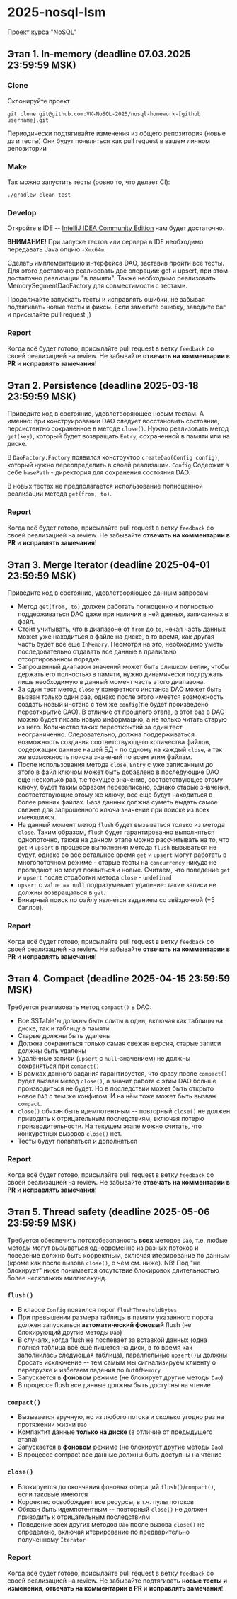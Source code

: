 # 2025-nosql-lsm
Проект [курса]() "NoSQL"

## Этап 1. In-memory (deadline 07.03.2025 23:59:59 MSK)
### Clone
Cклонируйте проект
```
git clone git@github.com:VK-NoSQL-2025/nosql-homework-[github username].git
```
Периодически подтягивайте изменения из общего репозитория (новые дз и тесты)
Они будут появляться как pull request в вашем личном репозитории

### Make
Так можно запустить тесты (ровно то, что делает CI):
```
./gradlew clean test
```

### Develop
Откройте в IDE -- [IntelliJ IDEA Community Edition](https://www.jetbrains.com/idea/) нам будет достаточно.

**ВНИМАНИЕ!** При запуске тестов или сервера в IDE необходимо передавать Java опцию `-Xmx64m`.

Сделать имплементацию интерфейса DAO, заставив пройти все тесты.
Для этого достаточно реализовать две операции: get и upsert, при этом достаточно реализации "в памяти".
Также необходимо реализовать MemorySegmentDaoFactory для совместимости с тестами.

Продолжайте запускать тесты и исправлять ошибки, не забывая подтягивать новые тесты и фиксы. Если заметите ошибку, заводите баг и присылайте pull request ;)

### Report
Когда всё будет готово, присылайте pull request в ветку `feedback` со своей реализацией на review. Не забывайте **отвечать на комментарии в PR** и **исправлять замечания**!

## Этап 2. Persistence (deadline 2025-03-18 23:59:59 MSK)
Приведите код в состояние, удовлетворяющее новым тестам. А именно: при конструировании DAO следует восстановить состояние, персистентно сохраненное в методе `close()`.
Нужно реализовать метод `get(key)`, который будет возвращать `Entry`, сохраненной в памяти или на диске.

В `DaoFactory.Factory` появился конструктор `createDao(Config config)`, который нужно переопределить в своей реализации.
`Config` Содержит в себе `basePath` - директория для сохранения состояния DAO.

В новых тестах не предполагается использование полноценной реализации метода `get(from, to)`.

### Report
Когда всё будет готово, присылайте pull request в ветку `feedback` со своей реализацией на review. Не забывайте **отвечать на комментарии в PR** и **исправлять замечания**!

## Этап 3. Merge Iterator (deadline 2025-04-01 23:59:59 MSK)
Приведите код в состояние, удовлетворяющее данным запросам:
* Метод `get(from, to)` должен работать полноценно и полностью поддерживаться DAO даже при наличии в ней данных, записанных в файл.
* Стоит учитывать, что в диапазоне от `from` до `to`, некая часть данных может уже находиться в файле на диске, в то время, как другая часть будет все еще `InMemory`. Несмотря на это, необходимо уметь последовательно отдавать все данные в правильно отсортированном порядке.
* Запрошенный диапазон значений может быть слишком велик, чтобы держать его полностью в памяти, нужно динамически подгружать лишь необходимую в данный момент часть этого диапазона.
* За один тест метод `close` у конкретного инстанса DAO может быть вызван только один раз, однако после этого имеется возможность создать новый инстанс с тем же `config`(т.е будет произведено переоткрытие DAO). В отличие от прошлого этапа, в этот раз в DAO можно будет писать новую информацию, а не только читать старую из него. Количество таких переоткрытий за один тест неограниченно. Следовательно, должна поддерживаться возможность создания соответствующего количества файлов, содержащих данные нашей БД - по одному на каждый `close`, а так же возможность поиска значений по всем этим файлам.
* После использования метода `close`, `Entry` с уже записанным до этого в файл ключом может быть добавлено в последующие DAO еще несколько раз, т.е текущее значение, соответствующее этому ключу, будет таким образом перезаписано, однако старые значения, соответствующие этому же ключу, все еще будут находиться в более ранних файлах. База данных должна суметь выдать самое свежее для запрошенного ключа значение при поиске из всех имеющихся.
* На данный момент метод `flush` будет вызываться только из метода `close`. Таким образом, `flush` будет гарантированно выполняться однопоточно, также на данном этапе можно рассчитывать на то, что `get` и `upsert` в процессе выполнения метода `flush` вызываться не будут, однако во все остальное время `get` и `upsert` могут работать в многопоточном режиме - старые тесты на `concurrency` никуда не пропадают, но могут появиться и новые. Считаем, что поведение `get` и `upsert` после отработки метода `close` - `undefined`
* `upsert` с `value == null` подразумевает удаление: такие записи не должны возвращаться в `get`.
* Бинарный поиск по файлу является заданием со звёздочкой (+5 баллов).
### Report
Когда всё будет готово, присылайте pull request в ветку `feedback` со своей реализацией на review. Не забывайте **отвечать на комментарии в PR** и **исправлять замечания**!

## Этап 4. Compact (deadline 2025-04-15 23:59:59 MSK)
Требуется реализовать метод `compact()` в DAO:
* Все SSTable'ы должны быть слиты в один, включая как таблицы на диске, так и таблицу в памяти
* Старые должны быть удалены
* Должна сохраниться только самая свежая версия, старые записи должны быть удалены
* Удалённые записи (`upsert` с `null`-значением) не должны сохраняться при `сompact()`
* В рамках данного задания гарантируется, что сразу после `compact()` будет вызван метод `close()`, а значит работа с этим DAO больше производиться не будет. Но в последствии может быть открыто новое `DAO` c тем же конфигом. И на нём тоже может быть вызван `compact`.
* `close()` обязан быть идемпотентным -- повторный `close()` не должен приводить к отрицательным последствиям, включая потерю производительности. На текущем этапе можно считать, что конкуретных вызовов `close()` нет.
* Тесты будут появляться и дополняться
### Report
Когда всё будет готово, присылайте pull request в ветку `feedback` со своей реализацией на review. Не забывайте **отвечать на комментарии в PR** и **исправлять замечания**!

## Этап 5. Thread safety (deadline 2025-05-06 23:59:59 MSK)
Требуется обеспечить потокобезопаность **всех** методов `Dao`, т.е. любые методы могут вызываться одновременно из разных потоков и поведение должно быть корректным, включая итерирование по данным (кроме как после вызова `close()`, о чём см. ниже).
NB! Под "не блокирует" ниже понимается отсутствие блокировок длительностью более нескольких миллисекунд.

### `flush()`
* В классе `Config` появился порог `flushThresholdBytes`
* При превышении размера таблицы в памяти указанного порога должен запускаться **автоматический фоновый** flush (не блокирующий другие методы `Dao`)
* В случаях, когда flush не поспевает за вставкой данных (одна полная таблица всё ещё пишется на диск, в то время как заполнилась следующая таблица), параллельные `upsert()`ы должны бросать исключение -- тем самым мы сигнализируем клиенту о перегрузке и избегаем падения по `OutOfMemory`
* Запускается в **фоновом** режиме (не блокирует другие методы `Dao`)
* В процессе flush все данные должны быть доступны на чтение

### `compact()`
* Вызывается вручную, но из любого потока и сколько угодно раз на протяжении жизни `Dao`
* Компактит данные **только на диске** (в отличие от предыдущего этапа)
* Запускается в **фоновом** режиме (не блокирует другие методы `Dao`)
* В процессе compact все данные должны быть доступны на чтение

### `close()`
* Блокируется до окончания фоновых операций `flush()`/`compact()`, если таковые имеются
* Корректно освобождает все ресурсы, в т.ч. пулы потоков
* Обязан быть идемпотентным -- повторный `close()` не должен приводить к отрицательным последствиям
* Поведение всех других методов `Dao` после вызова `close()` не определено, включая итерирование по предварительно полученному `Iterator`

### Report
Когда всё будет готово, присылайте pull request в ветку `feedback` со своей реализацией на review.
Не забывайте подтягивать **новые тесты и изменения**, **отвечать на комментарии в PR** и **исправлять замечания**!
